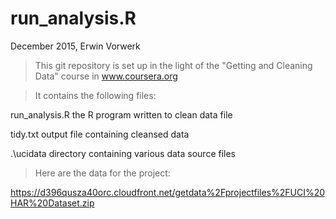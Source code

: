 # run_analysis.R

December 2015, Erwin Vorwerk

> This git repository is set up in the light of the "Getting and Cleaning Data" course in www.coursera.org

> It contains the following files:

run_analysis.R    the R program written to clean data file

tidy.txt          output file containing cleansed data
 
 .\ucidata         directory containing various data source files

> Here are the data for the project: 

https://d396qusza40orc.cloudfront.net/getdata%2Fprojectfiles%2FUCI%20HAR%20Dataset.zip 
